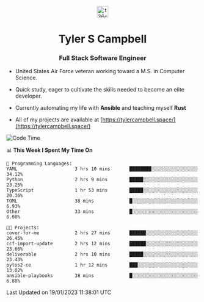 <p align="center">
<a href="https://www.linkedin.com/in/t36campbell" target="blank"><img align="center" src="https://ik.imagekit.io/t36campbell/Portfolio/linkedin.png.original_m8bbGgPh6.png" alt="t36campbell" height="30" width="30" /></a>
</p>
<h1 align="center">Tyler S Campbell</h1>
<h3 align="center">Full Stack Software Engineer</h3>

* United States Air Force veteran working toward a M.S. in Computer Science.

* Quick study, eager to cultivate the skills needed to become an elite developer.

* Currently automating my life with **Ansible** and teaching myself **Rust**

* All of my projects are available at [https://tylercampbell.space/](https://tylercampbell.space/)

<!--START_SECTION:waka-->
![Code Time](http://img.shields.io/badge/Code%20Time-2%2C103%20hrs%208%20mins-blue)

📊 **This Week I Spent My Time On** 

```text
💬 Programming Languages: 
YAML                     3 hrs 10 mins       ████████░░░░░░░░░░░░░░░░░   34.12% 
Python                   2 hrs 9 mins        █████░░░░░░░░░░░░░░░░░░░░   23.25% 
TypeScript               1 hr 53 mins        █████░░░░░░░░░░░░░░░░░░░░   20.36% 
TOML                     38 mins             █░░░░░░░░░░░░░░░░░░░░░░░░   6.93% 
Other                    33 mins             █░░░░░░░░░░░░░░░░░░░░░░░░   6.08%

🐱‍💻 Projects: 
cover-for-me             2 hrs 27 mins       ██████░░░░░░░░░░░░░░░░░░░   26.45% 
ccf-import-update        2 hrs 12 mins       ██████░░░░░░░░░░░░░░░░░░░   23.66% 
deliverable              2 hrs 10 mins       █████░░░░░░░░░░░░░░░░░░░░   23.43% 
pytos2-ce                1 hr 12 mins        ███░░░░░░░░░░░░░░░░░░░░░░   13.02% 
ansible-playbooks        38 mins             █░░░░░░░░░░░░░░░░░░░░░░░░   6.88%

```


 Last Updated on 19/01/2023 11:38:01 UTC
<!--END_SECTION:waka-->
